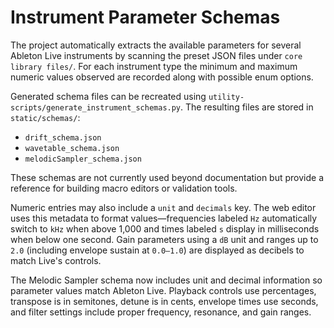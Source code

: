 # Instrument Parameter Schemas

The project automatically extracts the available parameters for several Ableton Live instruments by scanning the preset JSON files under `core library files/`. For each instrument type the minimum and maximum numeric values observed are recorded along with possible enum options.

Generated schema files can be recreated using `utility-scripts/generate_instrument_schemas.py`.
The resulting files are stored in `static/schemas/`:

- `drift_schema.json`
- `wavetable_schema.json`
- `melodicSampler_schema.json`

These schemas are not currently used beyond documentation but provide a reference for building macro editors or validation tools.

Numeric entries may also include a `unit` and `decimals` key. The web editor uses
this metadata to format values—frequencies labeled `Hz` automatically switch to
`kHz` when above 1,000 and times labeled `s` display in milliseconds when below
one second. Gain parameters using a `dB` unit and ranges up to `2.0` (including
envelope sustain at `0.0–1.0`) are displayed as decibels to match Live's
controls.

The Melodic Sampler schema now includes unit and decimal information so parameter values match Ableton Live. Playback controls use percentages, transpose is in semitones, detune is in cents, envelope times use seconds, and filter settings include proper frequency, resonance, and gain ranges.
